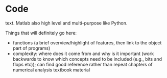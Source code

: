 # Code 

text. Matlab also high level and multi-purpose like Python.

Things that will definitely go here:
- functions (a brief overview/highlight of features, then link to the object part of programs)
- complexity: where does it come from and why is it important (work backwards to know which concepts need to be included (e.g., bits and flops etc)); can find good reference rather than repeat chapters of numerical analysis textbook material